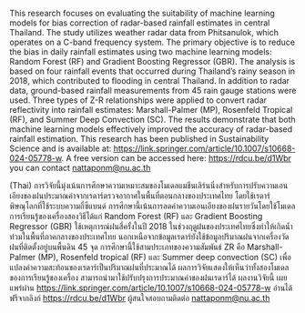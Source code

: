 This research focuses on evaluating the suitability of machine learning models for bias correction of radar-based rainfall estimates in central Thailand. The study utilizes weather radar data from Phitsanulok, which operates on a C-band frequency system. The primary objective is to reduce the bias in daily rainfall estimates using two machine learning models: Random Forest (RF) and Gradient Boosting Regressor (GBR). The analysis is based on four rainfall events that occurred during Thailand’s rainy season in 2018, which contributed to flooding in central Thailand. In addition to radar data, ground-based rainfall measurements from 45 rain gauge stations were used. Three types of Z-R relationships were applied to convert radar reflectivity into rainfall estimates: Marshall-Palmer (MP), Rosenfeld Tropical (RF), and Summer Deep Convection (SC). The results demonstrate that both machine learning models effectively improved the accuracy of radar-based rainfall estimation.
This research has been published in Sustainability Science and is available at: https://link.springer.com/article/10.1007/s10668-024-05778-w. A free version can be accessed here: https://rdcu.be/d1Wbr  you can contact nattaponm@nu.ac.th

(Thai) การวิจัยนี้มุ่งเน้นการศึกษาความเหมาะสมของโมเดลแมชีนเลิร์นนิ่งสำหรับการปรับความเอนเอียงของฝนประมาณค่าจากเรดาร์ตรวจอากาศในพื้นที่ตอนกลางของประเทศไทย โดยใช้เรดาร์พิษณุโลกที่ใช้ระบบความถี่ซีแบนด์ การศึกษานี้เน้นการลดค่าความเอนเอียงของฝนรายวันโดยใช้โมเดลการเรียนรู้ของเครื่องสองวิธีได้แก่ Random Forest (RF) และ Gradient Boosting Regressor (GBR) ใช้เหตุการณ์ฝนสี่ครั้งในปี 2018 ในช่วงฤดูฝนของประเทศไทยซึ่งทำให้เกิดน้ำท่วมในพื้นที่ภาคกลางของประเทศไทย นอกเหนือจากข้อมูลเรดาร์ยังใช้ข้อมูลปริมาณฝนจากเครื่องวัดฝนที่ติดตั้งอยู่บนพื้นดิน 45 จุด การศึกษานี้ใช้สามประเภทของความสัมพันธ์ ZR คือ Marshall-Palmer (MP), Rosenfeld tropical (RF) และ Summer deep convection (SC) เพื่อแปลงค่าความสะท้อนของเรดาร์เป็นปริมาณฝนที่ประมาณได้ ผลการวิจัยแสดงให้เห็นว่าทั้งสองโมเดลของการเรียนรู้ของเครื่อง สามารถนำมาใช้ปรับปรุงการประมาณค่าของฝนเรดาร์ได้ 
ผลงานวิจัยนี้ เผยแพร่ผ่าน https://link.springer.com/article/10.1007/s10668-024-05778-w  อ่านได้ฟรีจากลิงก์ https://rdcu.be/d1Wbr ผู้สนใจสอบถามติดต่อ nattaponm@nu.ac.th
